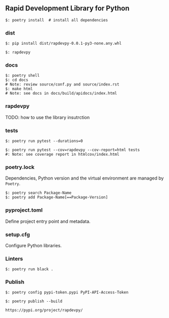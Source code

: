 ## Rapid Development Library for Python

```
$: poetry install  # install all dependencies
```

### dist

```
$: pip install dist/rapdevpy-0.0.1-py3-none.any.whl

$: rapdevpy
```

### docs

```
$: poetry shell
$: cd docs
# Note: review source/conf.py and source/index.rst
$: make html
# Note: see docs in docs/build/apidocs/index.html
```

### rapdevpy

TODO: how to use the library insutrction

### tests

```
$: poetry run pytest --durations=0
```

```
$: poetry run pytest --cov=rapdevpy --cov-report=html tests
#: Note: see coverage report in htmlcov/index.html
```

### poetry.lock

Dependencies, Python version and the virtual environment are managed by `Poetry`.

```
$: poetry search Package-Name
$: poetry add Package-Name[==Package-Version]
```

### pyproject.toml

Define project entry point and metadata.  

### setup.cfg

Configure Python libraries.  

### Linters

```
$: poetry run black .
```

### Publish

```
$: poetry config pypi-token.pypi PyPI-API-Access-Token

$: poetry publish --build
```

```
https://pypi.org/project/rapdevpy/
```
